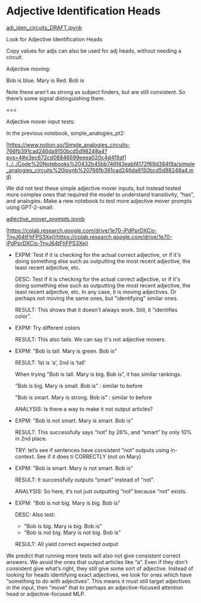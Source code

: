 # Adjective Identification Heads

[adj_iden_circuits_DRAFT.ipynb](../../Code%20Notebooks%20432b45bb746f43eabf4172f69d384f8a/adj_iden_circuits_DRAFT%20ipynb%207e1a22ebddc44a51b2b1d6570bec0b0f.md) 

Look for Adjective Identification Heads

Copy values for adjs can also be used for adj heads, without needing a circuit.

Adjective moving:

Bob is blue. Mary is Red. Bob is

Note these aren’t as strong as subject finders, but are still consistent. So there’s some signal distinguishing them.

<<<

Adjective mover input tests:

In the previous notebook, simple_analogies_pt2:

[https://www.notion.so/Simple_analogies_circuits-766fb391cad246da9150bcd5d98248a4?pvs=4#e3ec672cd08846699eeea020c4d4f9af](../../Code%20Notebooks%20432b45bb746f43eabf4172f69d384f8a/simple_analogies_circuits%20ipynb%20766fb391cad246da9150bcd5d98248a4.md)

We did not test these simple adjective mover inputs, but instead tested more complex ones that required the model to understand transitivity, “has”, and analogies. Make a new notebook to test more adjective mover prompts using GPT-2-small:

[adjective_mover_prompts.ipynb](../../Code%20Notebooks%20432b45bb746f43eabf4172f69d384f8a/adjective_mover_prompts%20ipynb%20cf8a6d9206fb47588b60c921c090b348.md) 

[https://colab.research.google.com/drive/1e70-iPdPprDXCis-TnyJ64tFhFPS3Xej](https://colab.research.google.com/drive/1e70-iPdPprDXCis-TnyJ64tFhFPS3Xej)

- EXPM: Test if it is checking for the actual correct adjective, or if it's doing something else such as outputting the most recent adjective, the least recent adjective, etc.
    
    DESC: Test if it is checking for the actual correct adjective, or if it's doing something else such as outputting the most recent adjective, the least recent adjective, etc. In any case, it is moving adjectives. Or perhaps not moving the same ones, but "identifying" similar ones.
    
    RESULT: This shows that it doesn't always work. Still, it "identifies color". 
    
- EXPM: Try different colors
    
    RESULT: This also fails. We can say it's not adjective movers.
    
- EXPM: "Bob is tall. Mary is green. Bob is”
    
    RESULT: 1st is ‘a’, 2nd is ‘tall’
    
    When trying "Bob is tall. Mary is big. Bob is”, it has similar rankings.
    
    "Bob is big. Mary is small. Bob is” : similar to before
    
    "Bob is smart. Mary is strong. Bob is” : similar to before
    
    ANALYSIS: Is there a way to make it not output articles?
    
- EXPM: "Bob is not smart. Mary is smart. Bob is”
    
    RESULT: This successfully says “not” by 26%, and “smart” by only 10% in 2nd place. 
    
    TRY: let’s see if sentences have consistent “not” outputs using in-context. See if it does ti CORRECTLY (not on Mary)
    
- EXPM: "Bob is smart. Mary is not smart. Bob is”
    
    RESULT: It successfully outputs “smart” instead of “not”. 
    
    ANALYSIS: So here, it’s not just outputting “not” because “not” exists.
    
- EXPM: "Bob is not big. Mary is big. Bob is”
    
    DESC: Also test:
    
    - "Bob is big. Mary is big. Bob is”
    - "Bob is not big. Mary is not big. Bob is”
    
    RESULT: All yield correct expected output
    

We predict that running more tests will also not give consistent correct answers. We avoid the ones that output articles like “a”. Even if they don’t consistent give what’s right, they still give some sort of adjective. Instead of looking for heads identifying exact adjectives, we look for ones which have “something to do with adjectives”. This means it must still target adjectives in the input, then “move” that to perhaps an adjective-focused attention head or adjective-focused MLP.